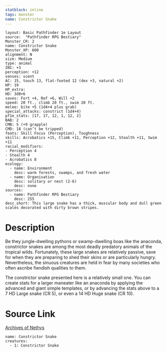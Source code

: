 ```yaml
---
statblock: inline
tags: monster
name: Constrictor Snake
---
```

```statblock
layout: Basic Pathfinder 1e Layout
source:  "Pathfinder RPG Bestiary"
Monster_CR: 2
name: Constrictor Snake
Monster_XP: 600
alignment: N
size: Medium
type: animal
INI: +3
perception: +12
senses: scent
AC: 15, touch 13, flat-footed 12 (dex +3, natural +2)
HP: 19
HP_extra: 
HD: 3d8+6
saves: Fort +4, Ref +6, Will +2
speed: 20 ft., climb 20 ft., swim 20 ft.
melee: bite +5 (1d4+4 plus grab)
special_attacks: constrict (1d4+4)
pf1e_stats: [17, 17, 12, 1, 12, 2]
BAB: 2
CMB: 5 (+9 grapple)
CMD: 18 (can’t be tripped)
feats: Skill Focus (Perception), Toughness
skills: Acrobatics +15, Climb +11, Perception +12, Stealth +11, Swim +11
racial_modifiers:
- Perception 4
- Stealth 4
- Acrobatics 8
ecology:
  - name: Environment
    desc: warm forests, swamps, and fresh water
  - name: Organisation
    desc: solitary or nest (2-6)
    desc: none
sources:
  - name: Pathfinder RPG Bestiary
    desc: 255
desc_short: This large snake has a thick, muscular body and dull green scales decorated with dirty brown stripes.
```
# Description
Be they jungle-dwelling pythons or swamp-dwelling boas like the anaconda, constrictor snakes are among the most deadly predatory animals of the tropical wilds. Fortunately, these large snakes are relatively passive, save for when they are preparing to shed their skins or are particularly hungry. Nevertheless, the sinuous creatures are held in fear by many societies who often ascribe fiendish qualities to them.

The constrictor snake presented here is a relatively small one. You can create stats for a larger maneater like an anaconda by applying the advanced and giant simple templates, or by advancing the stats above to a 7 HD Large snake (CR 5), or even a 14 HD Huge snake (CR 10).
# Source Link
[Archives of Nethys](https://aonprd.com/MonsterDisplay.aspx?ItemName=Constrictor%20Snake)
```encounter-table
name: Constrictor Snake
creatures:
  - 1: Constrictor Snake
```
